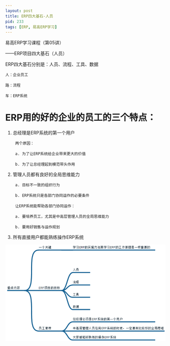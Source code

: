 ```yaml
---
layout: post
title: ERP四大基石-人员
pid: 233
tags: [ERP, 易高ERP学习]
---
```


易高ERP学习课程（第05讲）

——ERP项目四大基石（人员）

ERP四大基石分别是：人员、流程、工具、数据

	人：企业员工

	路：流程

	车：ERP系统


# ERP用的好的企业的员工的三个特点：

1. 总经理是ERP系统的第一个用户

        两个原因：

        a. 为了让ERP系统给企业带来更大的价值

        b. 为了让总经理起到模范带头作用

2. 管理人员都有良好的全局思维能力

		a. 目标不一致的组织行为

		b. ERP系统只是各部门协同运作的必要条件

		让ERP系统能帮助各部门协同运作：

		a. 要培养员工，尤其是中高层管理人员的全局思维能力

		b. 要用好销售与运作规划

3. 所有直接用户都能熟练操作ERP系统


![](/uploads/2017/03/23-01.png)
